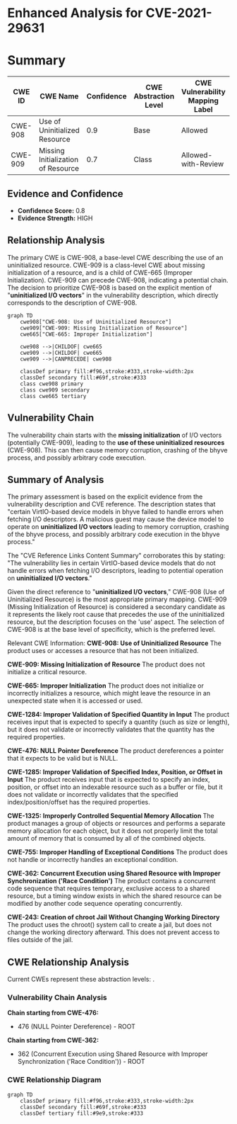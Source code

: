 # Enhanced Analysis for CVE-2021-29631

# Summary
| CWE ID | CWE Name | Confidence | CWE Abstraction Level | CWE Vulnerability Mapping Label | CWE-Vulnerability Mapping Notes |
|---|---|---|---|---|---|
| CWE-908 | Use of Uninitialized Resource | 0.9 | Base | Allowed | Primary CWE |
| CWE-909 | Missing Initialization of Resource | 0.7 | Class | Allowed-with-Review | Secondary Candidate |

## Evidence and Confidence

*   **Confidence Score:** 0.8
*   **Evidence Strength:** HIGH

## Relationship Analysis
The primary CWE is CWE-908, a base-level CWE describing the use of an uninitialized resource. CWE-909 is a class-level CWE about missing initialization of a resource, and is a child of CWE-665 (Improper Initialization). CWE-909 can precede CWE-908, indicating a potential chain. The decision to prioritize CWE-908 is based on the explicit mention of "**uninitialized I/O vectors**" in the vulnerability description, which directly corresponds to the description of CWE-908.

```mermaid
graph TD
    cwe908["CWE-908: Use of Uninitialized Resource"]
    cwe909["CWE-909: Missing Initialization of Resource"]
    cwe665["CWE-665: Improper Initialization"]

    cwe908 -->|CHILDOF| cwe665
    cwe909 -->|CHILDOF| cwe665
    cwe909 -->|CANPRECEDE| cwe908

    classDef primary fill:#f96,stroke:#333,stroke-width:2px
    classDef secondary fill:#69f,stroke:#333
    class cwe908 primary
    class cwe909 secondary
    class cwe665 tertiary
```

## Vulnerability Chain
The vulnerability chain starts with the **missing initialization** of I/O vectors (potentially CWE-909), leading to the **use of these uninitialized resources** (CWE-908). This can then cause memory corruption, crashing of the bhyve process, and possibly arbitrary code execution.

## Summary of Analysis
The primary assessment is based on the explicit evidence from the vulnerability description and CVE reference. The description states that "certain VirtIO-based device models in bhyve failed to handle errors when fetching I/O descriptors. A malicious guest may cause the device model to operate on **uninitialized I/O vectors** leading to memory corruption, crashing of the bhyve process, and possibly arbitrary code execution in the bhyve process."

The "CVE Reference Links Content Summary" corroborates this by stating: "The vulnerability lies in certain VirtIO-based device models that do not handle errors when fetching I/O descriptors, leading to potential operation on **uninitialized I/O vectors**."

Given the direct reference to "**uninitialized I/O vectors**," CWE-908 (Use of Uninitialized Resource) is the most appropriate primary mapping. CWE-909 (Missing Initialization of Resource) is considered a secondary candidate as it represents the likely root cause that precedes the use of the uninitialized resource, but the description focuses on the 'use' aspect. The selection of CWE-908 is at the base level of specificity, which is the preferred level.

Relevant CWE Information:
**CWE-908: Use of Uninitialized Resource**
The product uses or accesses a resource that has not been initialized.

**CWE-909: Missing Initialization of Resource**
The product does not initialize a critical resource.

**CWE-665: Improper Initialization**
The product does not initialize or incorrectly initializes a resource, which might leave the resource in an unexpected state when it is accessed or used.

**CWE-1284: Improper Validation of Specified Quantity in Input**
The product receives input that is expected to specify a quantity (such as size or length), but it does not validate or incorrectly validates that the quantity has the required properties.

**CWE-476: NULL Pointer Dereference**
The product dereferences a pointer that it expects to be valid but is NULL.

**CWE-1285: Improper Validation of Specified Index, Position, or Offset in Input**
The product receives input that is expected to specify an index, position, or offset into an indexable resource such as a buffer or file, but it does not validate or incorrectly validates that the specified index/position/offset has the required properties.

**CWE-1325: Improperly Controlled Sequential Memory Allocation**
The product manages a group of objects or resources and performs a separate memory allocation for each object, but it does not properly limit the total amount of memory that is consumed by all of the combined objects.

**CWE-755: Improper Handling of Exceptional Conditions**
The product does not handle or incorrectly handles an exceptional condition.

**CWE-362: Concurrent Execution using Shared Resource with Improper Synchronization ('Race Condition')**
The product contains a concurrent code sequence that requires temporary, exclusive access to a shared resource, but a timing window exists in which the shared resource can be modified by another code sequence operating concurrently.

**CWE-243: Creation of chroot Jail Without Changing Working Directory**
The product uses the chroot() system call to create a jail, but does not change the working directory afterward. This does not prevent access to files outside of the jail.


## CWE Relationship Analysis

Current CWEs represent these abstraction levels: .


### Vulnerability Chain Analysis

**Chain starting from CWE-476:**
- 476 (NULL Pointer Dereference) - ROOT


**Chain starting from CWE-362:**
- 362 (Concurrent Execution using Shared Resource with Improper Synchronization ('Race Condition')) - ROOT



### CWE Relationship Diagram

```mermaid
graph TD
    classDef primary fill:#f96,stroke:#333,stroke-width:2px
    classDef secondary fill:#69f,stroke:#333
    classDef tertiary fill:#9e9,stroke:#333
```